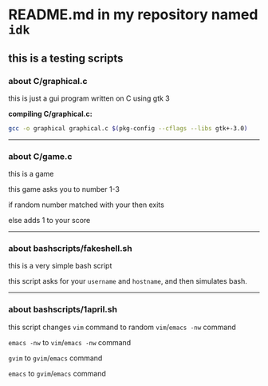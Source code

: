 # README.md in my repository named `idk`
## this is a testing scripts
### about C/graphical.c

this is just a gui program written on C using gtk 3

**compiling C/graphical.c:**  
```bash
gcc -o graphical graphical.c $(pkg-config --cflags --libs gtk+-3.0)
```
---
### about C/game.c

this is a game

this game asks you to number 1-3

if random number matched with your then exits

else adds 1 to your score

---
### about bashscripts/fakeshell.sh
this is a very simple bash script

this script asks for your `username` and `hostname`, and then simulates bash.

---

### about bashscripts/1april.sh

this script changes `vim` command to random `vim`/`emacs -nw` command

`emacs -nw` to `vim`/`emacs -nw` command

`gvim` to `gvim`/`emacs` command

`emacs` to `gvim`/`emacs` command
